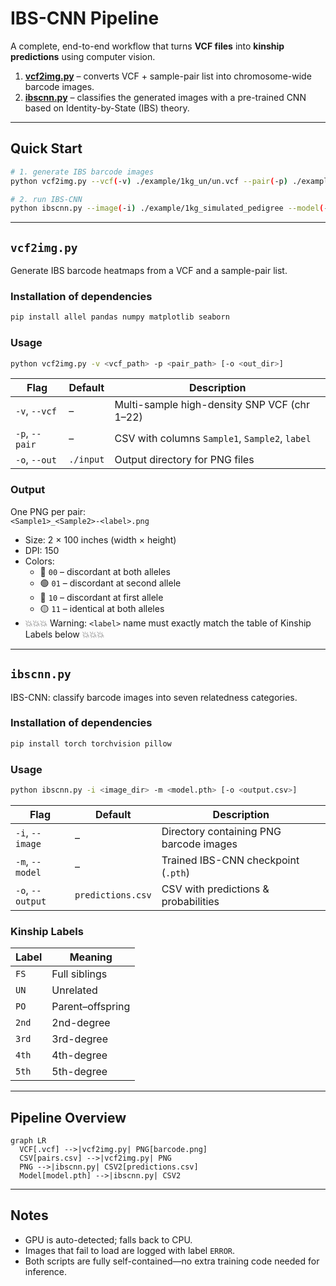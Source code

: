 # IBS-CNN Pipeline

A complete, end-to-end workflow that turns **VCF files** into **kinship predictions** using computer vision.

1. [**vcf2img.py**](#vcf2imgpy) – converts VCF + sample-pair list into chromosome-wide barcode images.  
2. [**ibscnn.py**](#ibscnnpy) – classifies the generated images with a pre-trained CNN based on Identity-by-State (IBS) theory.

---

## Quick Start

```bash
# 1. generate IBS barcode images
python vcf2img.py --vcf(-v) ./example/1kg_un/un.vcf --pair(-p) ./example/1kg_un/un.csv --output(-o) demo_img

# 2. run IBS-CNN
python ibscnn.py --image(-i) ./example/1kg_simulated_pedigree --model(-m) ./model/128x512_LongBarcodeCNN.pth --output(-o) demo_pred
```

---

## <a id="vcf2imgpy"></a> `vcf2img.py`

Generate IBS barcode heatmaps from a VCF and a sample-pair list.

### Installation of dependencies

```bash
pip install allel pandas numpy matplotlib seaborn
```

### Usage

```bash
python vcf2img.py -v <vcf_path> -p <pair_path> [-o <out_dir>]
```

| Flag | Default | Description |
|------|---------|-------------|
| `-v`, `--vcf` | – | Multi-sample high-density SNP VCF (chr 1–22) |
| `-p`, `--pair` | – | CSV with columns `Sample1`, `Sample2`, `label` |
| `-o`, `--out` | `./input` | Output directory for PNG files |


### Output

One PNG per pair:  
`<Sample1>_<Sample2>-<label>.png`  
- Size: 2 × 100 inches (width × height)  
- DPI: 150  
- Colors:  
  - 🔴 `00` – discordant at both alleles  
  - 🟢 `01` – discordant at second allele  
  - 🔵 `10` – discordant at first allele  
  - 🟡 `11` – identical at both alleles  
- :boom::boom::boom: Warning: `<label>` name must exactly match the table of Kinship Labels below :boom::boom::boom:
---

## <a id="ibscnnpy"></a> `ibscnn.py`

IBS-CNN: classify barcode images into seven relatedness categories.

### Installation of dependencies

```bash
pip install torch torchvision pillow
```

### Usage

```bash
python ibscnn.py -i <image_dir> -m <model.pth> [-o <output.csv>]
```

| Flag | Default | Description |
|------|---------|-------------|
| `-i`, `--image` | – | Directory containing PNG barcode images |
| `-m`, `--model` | – | Trained IBS-CNN checkpoint (`.pth`) |
| `-o`, `--output` | `predictions.csv` | CSV with predictions & probabilities |

### Kinship Labels

| Label | Meaning |
|-------|---------|
| `FS`  | Full siblings |
| `UN`  | Unrelated |
| `PO`  | Parent–offspring |
| `2nd` | 2nd-degree |
| `3rd` | 3rd-degree |
| `4th` | 4th-degree |
| `5th` | 5th-degree |
---

## Pipeline Overview

```mermaid
graph LR
  VCF[.vcf] -->|vcf2img.py| PNG[barcode.png]
  CSV[pairs.csv] -->|vcf2img.py| PNG
  PNG -->|ibscnn.py| CSV2[predictions.csv]
  Model[model.pth] -->|ibscnn.py| CSV2
```

---

## Notes

- GPU is auto-detected; falls back to CPU.  
- Images that fail to load are logged with label `ERROR`.  
- Both scripts are fully self-contained—no extra training code needed for inference.
